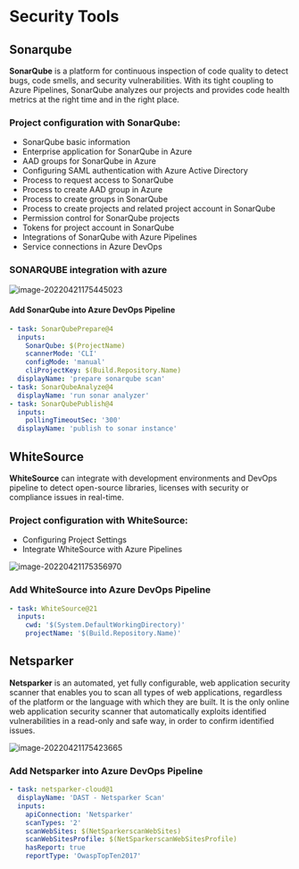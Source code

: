 # **Security Tools**

## Sonarqube

**SonarQube** is a platform for continuous inspection of code quality to detect bugs, code smells, and security vulnerabilities. With its tight coupling to Azure Pipelines, SonarQube analyzes our projects and provides code health metrics at the right time and in the right place.

### Project configuration with SonarQube: 

- SonarQube basic information
- Enterprise application for SonarQube in Azure
- AAD groups for SonarQube in Azure
- Configuring SAML authentication with Azure Active Directory
- Process to request access to SonarQube
- Process to create AAD group in Azure
- Process to create groups in SonarQube
- Process to create projects and related project account in SonarQube
- Permission control for SonarQube projects
- Tokens for project account in SonarQube
- Integrations of SonarQube with Azure Pipelines
- Service connections in Azure DevOps

### SONARQUBE integration with azure

![image-20220421175445023](../attachments/image-20220421175445023.png)

#### Add SonarQube into Azure DevOps Pipeline

```yaml
- task: SonarQubePrepare@4
  inputs:
    SonarQube: $(ProjectName)
    scannerMode: 'CLI'
    configMode: 'manual'
    cliProjectKey: $(Build.Repository.Name)
  displayName: 'prepare sonarqube scan'
- task: SonarQubeAnalyze@4
  displayName: 'run sonar analyzer'
- task: SonarQubePublish@4
  inputs:
    pollingTimeoutSec: '300'
  displayName: 'publish to sonar instance'

```



## WhiteSource

**WhiteSource** can integrate with development environments and DevOps pipeline to detect open-source libraries, licenses with security or compliance issues in real-time. 

### Project configuration with WhiteSource:

- Configuring Project Settings
- Integrate WhiteSource with Azure Pipelines

![image-20220421175356970](../attachments/image-20220421175356970.png)

### Add WhiteSource into Azure DevOps Pipeline

```yaml
- task: WhiteSource@21
  inputs:
    cwd: '$(System.DefaultWorkingDirectory)'
    projectName: '$(Build.Repository.Name)'
```



## Netsparker

**Netsparker** is an automated, yet fully configurable, web application security scanner that enables you to scan all types of web applications, regardless of the platform or the language with which they are built. It is the only online web application security scanner that automatically exploits identified vulnerabilities in a read-only and safe way, in order to confirm identified issues. 

![image-20220421175423665](../attachments/image-20220421175423665.png)



### Add Netsparker into Azure DevOps Pipeline

```yaml
- task: netsparker-cloud@1
  displayName: 'DAST - Netsparker Scan'
  inputs:
    apiConnection: 'Netsparker'
    scanTypes: '2'
    scanWebSites: $(NetSparkerscanWebSites)
    scanWebSitesProfile: $(NetSparkerscanWebSitesProfile)
    hasReport: true
    reportType: 'OwaspTopTen2017'
```

